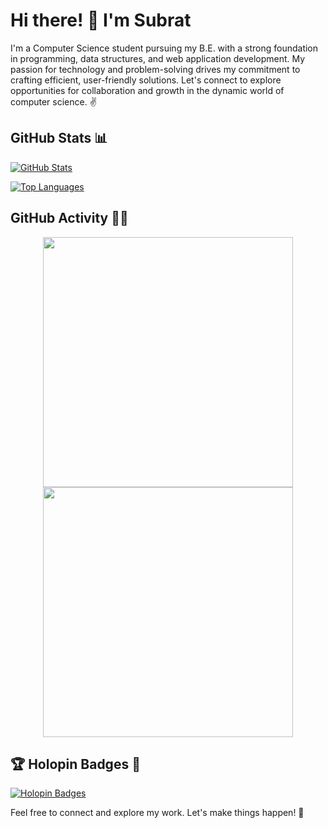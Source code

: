 # Hi there! 👋 I'm Subrat

I'm a Computer Science student pursuing my B.E. with a strong foundation in programming, data structures, and web application development. My passion for technology and problem-solving drives my commitment to crafting efficient, user-friendly solutions. Let's connect to explore opportunities for collaboration and growth in the dynamic world of computer science. ✌️

## GitHub Stats 📊

[![GitHub Stats](https://github-readme-stats.vercel.app/api?username=Subrat29&count_private=true&include_all_commits=true&show_icons=true&title_color=007bff&text_color=e7e7e7&icon_color=007bff&bg_color=171c28)](https://github.com/Subrat29)

[![Top Languages](https://github-readme-stats.vercel.app/api/top-langs/?username=Subrat29&layout=compact&title_color=007bff&text_color=e7e7e7&icon_color=007bff&bg_color=171c28)](https://github.com/Subrat29)

## GitHub Activity 🏃‍♂️

<p align="center">
  <img src="https://github-readme-stats.vercel.app/api?username=Subrat29&show_icons=true&theme=bear" width="400">
  <img src="https://github-readme-streak-stats.herokuapp.com?user=Subrat29&theme=dark&hide_border=true" width="400">
</p>

## 🏆 Holopin Badges 🌟

[![Holopin Badges](https://holopin.me/subrat29)](https://holopin.io/@subrat29)

Feel free to connect and explore my work. Let's make things happen! 🚀
